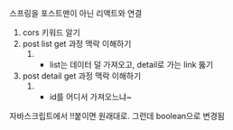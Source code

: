 
스프링을 포스트맨이 아닌 리액트와 연결

1. cors 키워드 알기
2. post list get 과정 맥락 이해하기
	1. - list는 데이터 덜 가져오고, detail로 가는 link 뚫기
3. post detail get 과정 맥락 이해하기
	1. - id를 어디서 가져오느냐~


자바스크립트에서
!!붙이면 원래대로. 그런데 boolean으로 변경됨

